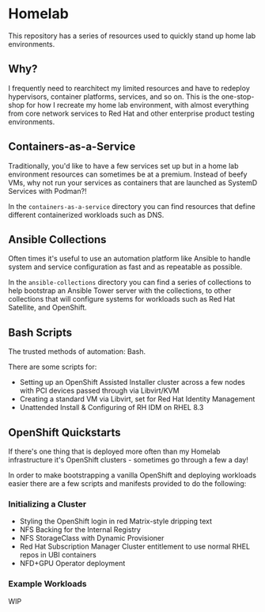 # Homelab

This repository has a series of resources used to quickly stand up home lab environments.

## Why?

I frequently need to rearchitect my limited resources and have to redeploy hypervisors, container platforms, services, and so on.  This is the one-stop-shop for how I recreate my home lab environment, with almost everything from core network services to Red Hat and other enterprise product testing environments.

## Containers-as-a-Service

Traditionally, you'd like to have a few services set up but in a home lab environment resources can sometimes be at a premium.  Instead of beefy VMs, why not run your services as containers that are launched as SystemD Services with Podman?!

In the `containers-as-a-service` directory you can find resources that define different containerized workloads such as DNS.

## Ansible Collections

Often times it's useful to use an automation platform like Ansible to handle system and service configuration as fast and as repeatable as possible.  

In the `ansible-collections` directory you can find a series of collections to help bootstrap an Ansible Tower server with the collections, to other collections that will configure systems for workloads such as Red Hat Satellite, and OpenShift.

## Bash Scripts

The trusted methods of automation: Bash.

There are some scripts for:

- Setting up an OpenShift Assisted Installer cluster across a few nodes with PCI devices passed through via Libvirt/KVM
- Creating a standard VM via Libvirt, set for Red Hat Identity Management
- Unattended Install & Configuring of RH IDM on RHEL 8.3

## OpenShift Quickstarts

If there's one thing that is deployed more often than my Homelab infrastructure it's OpenShift clusters - sometimes go through a few a day!

In order to make bootstrapping a vanilla OpenShift and deploying workloads easier there are a few scripts and manifests provided to do the following:

### Initializing a Cluster

- Styling the OpenShift login in red Matrix-style dripping text
- NFS Backing for the Internal Registry
- NFS StorageClass with Dynamic Provisioner
- Red Hat Subscription Manager Cluster entitlement to use normal RHEL repos in UBI containers
- NFD+GPU Operator deployment

### Example Workloads

WIP